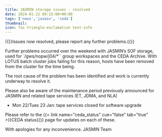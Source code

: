 ```yaml
---
title: JASMIN storage issues - resolved
date: 2024-01-22 09:15:00+00:00
tags: ['news','jasmin', 'ceda']
thumbnail:
icon: fas triangle-exclamation text-info
---
```


{{<alert type="info">}}Issues now resolved, please report any further problems.{{</alert>}}

Further problems occurred over the weekend with JASMIN’s SOF storage, used for `/gws/nopw/j04/*`` group workspaces and the CEDA Archive. With LOTUS batch cluster jobs failing for this reason, hosts have been removed from the cluster for the time being.

The root cause of the problem has been identified and work is currently underway to resolve it.

Please also be aware of the maintenance period previously announced for JASMIN and related tape services (ET, JDMA, and NLA)

* Mon 22/Tues 23 Jan: tape services closed for software upgrade

Please refer to the {{< link name="ceda_status" cue="false" tab="true" >}}CEDA status{{</link>}} page for updates on each of these.

With apologies for any inconvenience.
JASMIN Team
